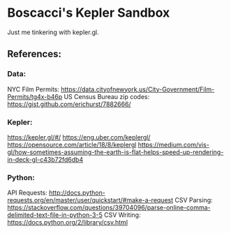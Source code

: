 # Boscacci's Kepler Sandbox

Just me tinkering with kepler.gl.

## References:

### Data:
NYC Film Permits: https://data.cityofnewyork.us/City-Government/Film-Permits/tg4x-b46p
US Census Bureau zip codes: https://gist.github.com/erichurst/7882666/

### Kepler:
https://kepler.gl/#/
https://eng.uber.com/keplergl/
https://opensource.com/article/18/8/keplergl
https://medium.com/vis-gl/how-sometimes-assuming-the-earth-is-flat-helps-speed-up-rendering-in-deck-gl-c43b72fd6db4

### Python:
API Requests: http://docs.python-requests.org/en/master/user/quickstart/#make-a-request
CSV Parsing: https://stackoverflow.com/questions/39704096/parse-online-comma-delimited-text-file-in-python-3-5
CSV Writing: https://docs.python.org/2/library/csv.html

